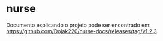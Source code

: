 # nurse
Documento explicando o projeto pode ser encontrado em: https://github.com/Dojak220/nurse-docs/releases/tag/v1.2.3
